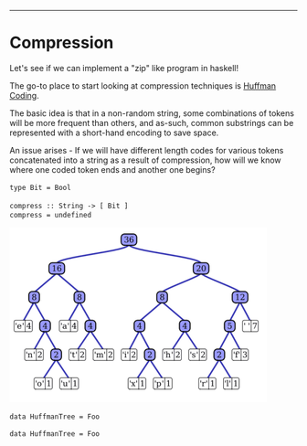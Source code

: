 
----

# Compression

Let's see if we can implement a "zip" like program in haskell!

The go-to place to start looking at compression techniques is
[Huffman Coding](http://en.wikipedia.org/wiki/Huffman_coding).

The basic idea is that in a non-random string, some combinations
of tokens will be more frequent than others, and as-such, common
substrings can be represented with a short-hand encoding to
save space.

An issue arises - If we will have different length codes for various
tokens concatenated into a string as a result of compression,
how will we know where one coded token ends and another one begins?

~~~{ data-language=haskell data-filter=./resources/scripts/check.sh }
type Bit = Bool

compress :: String -> [ Bit ]
compress = undefined
~~~

<div class="center">

  ![Huffman Tree](resources/images/huffmantree.png)

</div>

~~~{ data-language=haskell data-filter=./resources/scripts/check.sh }
data HuffmanTree = Foo
~~~

~~~{ data-language=haskell data-filter=./resources/scripts/check.sh }
data HuffmanTree = Foo
~~~
